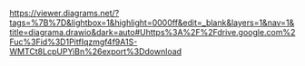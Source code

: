 https://viewer.diagrams.net/?tags=%7B%7D&lightbox=1&highlight=0000ff&edit=_blank&layers=1&nav=1&title=diagrama.drawio&dark=auto#Uhttps%3A%2F%2Fdrive.google.com%2Fuc%3Fid%3D1PitfIqzmgf4f9A1S-WMTCt8LcpUPYiBn%26export%3Ddownload
